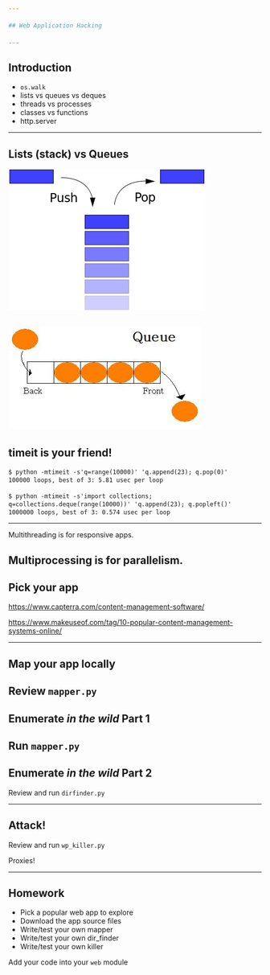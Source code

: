 ```yaml
---

## Web Application Hacking

---
```


## Introduction

 - `os.walk`
 - lists vs queues vs deques
 - threads vs processes
 - classes vs functions
 - http.server

---
## Lists (stack) vs Queues

![listimage](./images/rrm52.png)

![queueimage](./images/phzXA.jpg)
---
## timeit is your friend!

    $ python -mtimeit -s'q=range(10000)' 'q.append(23); q.pop(0)'
    100000 loops, best of 3: 5.81 usec per loop

    $ python -mtimeit -s'import collections; q=collections.deque(range(10000))' 'q.append(23); q.popleft()'
    1000000 loops, best of 3: 0.574 usec per loop
---
Multithreading is for responsive apps. 

Multiprocessing is for parallelism.
---
## Pick your app

https://www.capterra.com/content-management-software/

https://www.makeuseof.com/tag/10-popular-content-management-systems-online/


---

## Map your app locally

Review `mapper.py`
---

## Enumerate *in the wild* Part 1

Run `mapper.py`
---

## Enumerate  *in the wild* Part 2

Review and run `dirfinder.py`

---

## Attack!

Review and run `wp_killer.py`

Proxies!

---

## Homework

 - Pick a popular web app to explore
 - Download the app source files
 - Write/test your own mapper
 - Write/test your own dir_finder
 - Write/test your own killer

Add your code into your `web` module